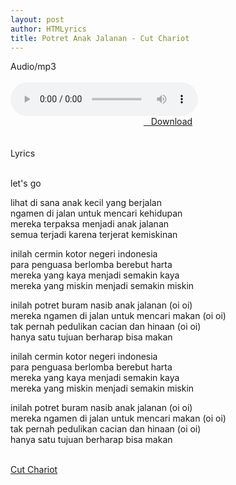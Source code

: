 ```yaml
---
layout: post
author: HTMLyrics
title: Potret Anak Jalanan - Cut Chariot
---
```


<div class="htl">Audio/mp3</div><br />

<audio class='js-player' style="--plyr-color-main: #212121;" controls>
<source src="https://drive.google.com/uc?authuser=0&id=1l6Dl9eS6Y9l71a8_spU_KAN8da46gDuu&export=download" type="audio/mp3">
</audio><br />

<center>
<a href="/download/potretanakjalanan-cutchariot" class="hbt"><i class="fa fa-chevron-down" aria-hidden="true"></i>&nbsp; &nbsp;Download</a>
</center><br />
<br />

<div class="htl">Lyrics</div><br />

let's go<br />

lihat di sana anak kecil yang berjalan<br />
ngamen di jalan untuk mencari kehidupan<br />
mereka terpaksa menjadi anak jalanan<br />
semua terjadi karena terjerat kemiskinan<br />

inilah cermin kotor negeri indonesia<br />
para penguasa berlomba berebut harta<br />
mereka yang kaya menjadi semakin kaya<br />
mereka yang miskin menjadi semakin miskin<br />

inilah potret buram nasib anak jalanan (oi oi)<br />
mereka ngamen di jalan untuk mencari makan (oi oi)<br />
tak pernah pedulikan cacian dan hinaan (oi oi)<br />
hanya satu tujuan berharap bisa makan<br />

inilah cermin kotor negeri indonesia<br />
para penguasa berlomba berebut harta<br />
mereka yang kaya menjadi semakin kaya<br />
mereka yang miskin menjadi semakin miskin<br />

inilah potret buram nasib anak jalanan (oi oi)<br />
mereka ngamen di jalan untuk mencari makan (oi oi)<br />
tak pernah pedulikan cacian dan hinaan (oi oi)<br />
hanya satu tujuan berharap bisa makan<br />
<br />

<i class="fa fa-hashtag" aria-hidden="true"></i>
<a href="/artist/cutchariot">Cut Chariot</a>
